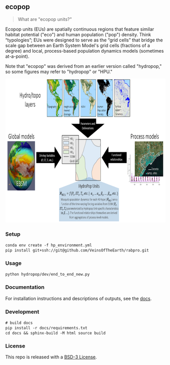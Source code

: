 ## ecopop

> What are "ecopop units?"

Ecopop units (EUs) are spatially continuous regions that feature similar habitat potential ("eco") and human population ("pop") density. Think “typologies”; EUs were designed to serve as the “grid cells” that bridge the scale gap between an Earth System Model's grid cells (fractions of a degree) and local, process-based population dynamics models (sometimes at-a-point).

Note that "ecopop" was derived from an earlier version called "hydropop," so some figures may refer to "hydropop" or "HPU."

<p align="center">
<a href='https://lanl.github.io/hydropop'><img src="docs/images/hpu_overview.png" height=450/></a>
</p>

### Setup

```shell
conda env create -f hp_environment.yml
pip install git+ssh://git@github.com/VeinsOfTheEarth/rabpro.git
```

### Usage

```shell
python hydropop/dev/end_to_end_new.py
```

### Documentation

For installation instructions and descriptions of outputs, see the [docs](https://lanl.github.io/hydropop/).

### Development

```shell
# build docs
pip install -r docs/requirements.txt
cd docs && sphinx-build -M html source build
```

### License

This repo is released with a [BSD-3 License](https://github.com/lanl/hydropop/blob/main/LICENSE).
